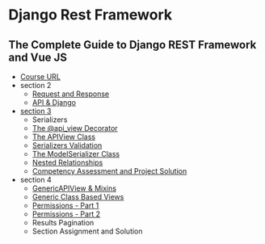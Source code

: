 # Django Rest Framework

## The Complete Guide to Django REST Framework and Vue JS
- [Course URL](https://www.udemy.com/course/the-complete-guide-to-django-rest-framework-and-vue-js/)
- section 2
    - [Request and Response](https://github.com/nameunji/study-python/tree/main/django_rest_framework/requests)
    - [API & Django](https://github.com/nameunji/study-python/tree/main/django_rest_framework/first_api_django/onlinestore)
- [section 3](https://github.com/nameunji/study-python/tree/main/django_rest_framework/section3-drf-level-one/newsapi)
    - Serializers
    - [The @api_view Decorator](https://github.com/nameunji/study-python/blob/main/django_rest_framework/section3-drf-level-one/newsapi/news/api/views.py)
    - [The APIView Class](https://github.com/nameunji/study-python/commit/5fa32248febe2388251e0c1431d1ed6ffc361ee9)
    - [Serializers Validation](https://github.com/nameunji/study-python/commit/30521efcc3c75475db2f1c3594a350e073aa5c83)
    - [The ModelSerializer Class](https://github.com/nameunji/study-python/commit/587f5c9b47b523a21fda33210e6dd68a8b24c3bf)
    - [Nested Relationships](https://github.com/nameunji/study-python/commit/8e0726cef76d936aebd53899f40c1b3edf6bcb76)
    - [Competency Assessment and Project Solution](https://github.com/nameunji/study-python/tree/main/django_rest_framework/section3-drf-level-one/jobboard)
- section 4
    - [GenericAPIView & Mixins](https://github.com/nameunji/study-python/commit/ab7df0f1a512bad3432a845d227a9e1b1ee6c710)
    - [Generic Class Based Views](https://github.com/nameunji/study-python/commit/d911e4b48e95cbffc396e8b26bfa4288afad7e74)
    - [Permissions - Part 1](https://github.com/nameunji/study-python/commit/c394b85058013fd7ab1dc256bd2de67ea2397750)
    - [Permissions - Part 2]()
    - Results Pagination 
    - Section Assignment and Solution